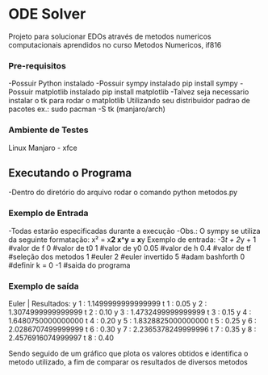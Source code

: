 # ODE Solver

Projeto para solucionar EDOs através de metodos numericos computacionais aprendidos no curso Metodos Numericos, if816

### Pre-requisitos

-Possuir Python instalado
	-Possuir sympy instalado
		pip install sympy
	-Possuir matplotlib instalado
		pip install matplotlib
	-Talvez seja necessario instalar o tk para rodar o matplotlib
		Utilizando seu distribuidor padrao de pacotes
		ex.:
			sudo pacman -S tk (manjaro/arch)
### Ambiente de Testes
Linux Manjaro - xfce

## Executando o Programa
-Dentro do diretório do arquivo rodar o comando
		python metodos.py	

### Exemplo de Entrada
-Todas estarão especificadas durante a execução
	-Obs.:
		O sympy se utiliza da seguinte formatação:
			x² = x**2
			x^y = x**y
	Exemplo de entrada:
		-3*t + 2*y + 1			#valor de f
		0 						#valor de t0
		1						#valor de y0
		0.05 					#valor de h
		0.4 					#valor de tf
		#seleção dos metodos
		1 						#euler
		2 						#euler invertido
		5 						#adam bashforth
		0 						#definir k = 0
		-1 						#saida do programa
### Exemplo de saída

Euler | Resultados:
y 1 :  1.1499999999999999 t 1 :  0.05
y 2 :  1.3074999999999999 t 2 :  0.10
y 3 :  1.4732499999999999 t 3 :  0.15
y 4 :  1.6480750000000000 t 4 :  0.20
y 5 :  1.8328825000000000 t 5 :  0.25
y 6 :  2.0286707499999999 t 6 :  0.30
y 7 :  2.2365378249999996 t 7 :  0.35
y 8 :  2.4576916074999997 t 8 :  0.40

Sendo seguido de um gráfico que plota os valores obtidos e identifica o metodo utilizado, a fim de comparar os resultados de diversos metodos

